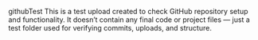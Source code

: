 githubTest
This is a test upload created to check GitHub repository setup and functionality.
It doesn’t contain any final code or project files — just a test folder used for verifying commits, uploads, and structure.
